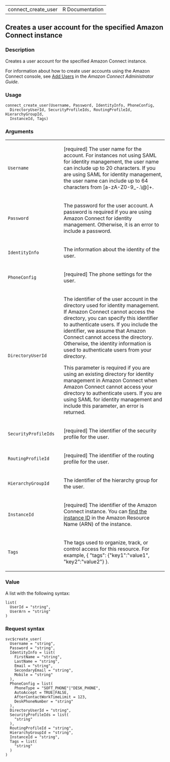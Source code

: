 <table style="width: 100%;">
<tbody>
<tr class="odd">
<td>connect_create_user</td>
<td style="text-align: right;">R Documentation</td>
</tr>
</tbody>
</table>

## Creates a user account for the specified Amazon Connect instance

### Description

Creates a user account for the specified Amazon Connect instance.

For information about how to create user accounts using the Amazon
Connect console, see [Add
Users](https://docs.aws.amazon.com/connect/latest/adminguide/user-management.html)
in the *Amazon Connect Administrator Guide*.

### Usage

    connect_create_user(Username, Password, IdentityInfo, PhoneConfig,
      DirectoryUserId, SecurityProfileIds, RoutingProfileId, HierarchyGroupId,
      InstanceId, Tags)

### Arguments

<table>
<colgroup>
<col style="width: 35%" />
<col style="width: 65%" />
</colgroup>
<tbody>
<tr class="odd">
<td><code id="connect_create_user_:_Username">Username</code></td>
<td><p>[required] The user name for the account. For instances not using
SAML for identity management, the user name can include up to 20
characters. If you are using SAML for identity management, the user name
can include up to 64 characters from [a-zA-Z0-9_-.\@]+.</p></td>
</tr>
<tr class="even">
<td><code id="connect_create_user_:_Password">Password</code></td>
<td><p>The password for the user account. A password is required if you
are using Amazon Connect for identity management. Otherwise, it is an
error to include a password.</p></td>
</tr>
<tr class="odd">
<td><code
id="connect_create_user_:_IdentityInfo">IdentityInfo</code></td>
<td><p>The information about the identity of the user.</p></td>
</tr>
<tr class="even">
<td><code id="connect_create_user_:_PhoneConfig">PhoneConfig</code></td>
<td><p>[required] The phone settings for the user.</p></td>
</tr>
<tr class="odd">
<td><code
id="connect_create_user_:_DirectoryUserId">DirectoryUserId</code></td>
<td><p>The identifier of the user account in the directory used for
identity management. If Amazon Connect cannot access the directory, you
can specify this identifier to authenticate users. If you include the
identifier, we assume that Amazon Connect cannot access the directory.
Otherwise, the identity information is used to authenticate users from
your directory.</p>
<p>This parameter is required if you are using an existing directory for
identity management in Amazon Connect when Amazon Connect cannot access
your directory to authenticate users. If you are using SAML for identity
management and include this parameter, an error is returned.</p></td>
</tr>
<tr class="even">
<td><code
id="connect_create_user_:_SecurityProfileIds">SecurityProfileIds</code></td>
<td><p>[required] The identifier of the security profile for the
user.</p></td>
</tr>
<tr class="odd">
<td><code
id="connect_create_user_:_RoutingProfileId">RoutingProfileId</code></td>
<td><p>[required] The identifier of the routing profile for the
user.</p></td>
</tr>
<tr class="even">
<td><code
id="connect_create_user_:_HierarchyGroupId">HierarchyGroupId</code></td>
<td><p>The identifier of the hierarchy group for the user.</p></td>
</tr>
<tr class="odd">
<td><code id="connect_create_user_:_InstanceId">InstanceId</code></td>
<td><p>[required] The identifier of the Amazon Connect instance. You can
<a
href="https://docs.aws.amazon.com/connect/latest/adminguide/find-instance-arn.html">find
the instance ID</a> in the Amazon Resource Name (ARN) of the
instance.</p></td>
</tr>
<tr class="even">
<td><code id="connect_create_user_:_Tags">Tags</code></td>
<td><p>The tags used to organize, track, or control access for this
resource. For example, { "tags": {"key1":"value1", "key2":"value2"}
}.</p></td>
</tr>
</tbody>
</table>

### Value

A list with the following syntax:

    list(
      UserId = "string",
      UserArn = "string"
    )

### Request syntax

    svc$create_user(
      Username = "string",
      Password = "string",
      IdentityInfo = list(
        FirstName = "string",
        LastName = "string",
        Email = "string",
        SecondaryEmail = "string",
        Mobile = "string"
      ),
      PhoneConfig = list(
        PhoneType = "SOFT_PHONE"|"DESK_PHONE",
        AutoAccept = TRUE|FALSE,
        AfterContactWorkTimeLimit = 123,
        DeskPhoneNumber = "string"
      ),
      DirectoryUserId = "string",
      SecurityProfileIds = list(
        "string"
      ),
      RoutingProfileId = "string",
      HierarchyGroupId = "string",
      InstanceId = "string",
      Tags = list(
        "string"
      )
    )
